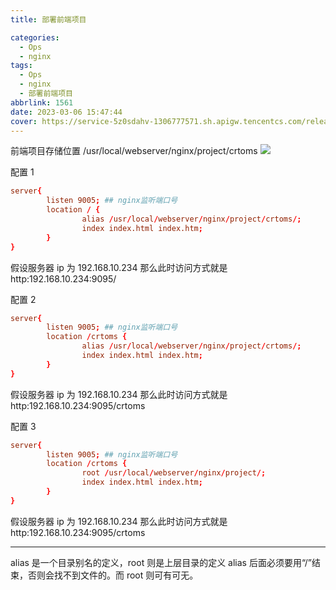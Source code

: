```yaml
---
title: 部署前端项目

categories:
  - Ops
  - nginx
tags:
  - Ops
  - nginx
  - 部署前端项目
abbrlink: 1561
date: 2023-03-06 15:47:44
cover: https://service-5z0sdahv-1306777571.sh.apigw.tencentcs.com/release/?uuid=a2a7d19dd4e949e1a97c0f54fcb5f41b
---
```


前端项目存储位置
/usr/local/webserver/nginx/project/crtoms
![](https://raw.githubusercontent.com/zhangyuhannerv/picture-host-1/main/20230105171729.png)

配置 1

```conf
server{
        listen 9005; ## nginx监听端口号
        location / {
                alias /usr/local/webserver/nginx/project/crtoms/;
                index index.html index.htm;
        }
}
```

假设服务器 ip 为 192.168.10.234
那么此时访问方式就是 http:192.168.10.234:9095/

配置 2

```conf
server{
        listen 9005; ## nginx监听端口号
        location /crtoms {
                alias /usr/local/webserver/nginx/project/crtoms/;
                index index.html index.htm;
        }
}
```

假设服务器 ip 为 192.168.10.234
那么此时访问方式就是 http:192.168.10.234:9095/crtoms

配置 3

```conf
server{
        listen 9005; ## nginx监听端口号
        location /crtoms {
                root /usr/local/webserver/nginx/project/;
                index index.html index.htm;
        }
}
```

假设服务器 ip 为 192.168.10.234
那么此时访问方式就是 http:192.168.10.234:9095/crtoms

---

alias 是一个目录别名的定义，root 则是上层目录的定义
alias 后面必须要用“/”结束，否则会找不到文件的。而 root 则可有可无。